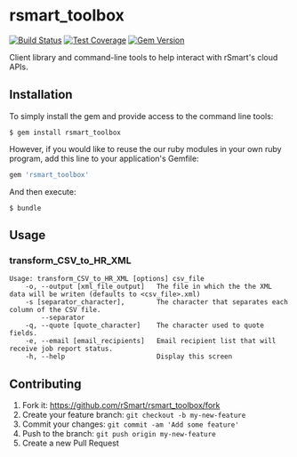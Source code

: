 # rsmart_toolbox

[![Build Status](https://travis-ci.org/rSmart/rsmart_toolbox.svg?branch=master)](https://travis-ci.org/rSmart/rsmart_toolbox)
[![Test Coverage](https://codeclimate.com/github/rSmart/rsmart_toolbox/badges/coverage.svg)](https://codeclimate.com/github/rSmart/rsmart_toolbox)
[![Gem Version](https://badge.fury.io/rb/rsmart_toolbox.svg)](http://badge.fury.io/rb/rsmart_toolbox)

Client library and command-line tools to help interact with rSmart's cloud APIs.

## Installation

To simply install the gem and provide access to the command line tools:

    $ gem install rsmart_toolbox

However, if you would like to reuse the our ruby modules in your own ruby program,
add this line to your application's Gemfile:

```ruby
gem 'rsmart_toolbox'
```

And then execute:

    $ bundle

## Usage

### transform_CSV_to_HR_XML

```
Usage: transform_CSV_to_HR_XML [options] csv_file
    -o, --output [xml_file_output]   The file in which the the XML data will be writen (defaults to <csv_file>.xml)
    -s [separator_character],        The character that separates each column of the CSV file.
        --separator
    -q, --quote [quote_character]    The character used to quote fields.
    -e, --email [email_recipients]   Email recipient list that will receive job report status.
    -h, --help                       Display this screen
```

## Contributing

1. Fork it: https://github.com/rSmart/rsmart_toolbox/fork
2. Create your feature branch: `git checkout -b my-new-feature`
3. Commit your changes: `git commit -am 'Add some feature'`
4. Push to the branch: `git push origin my-new-feature`
5. Create a new Pull Request
